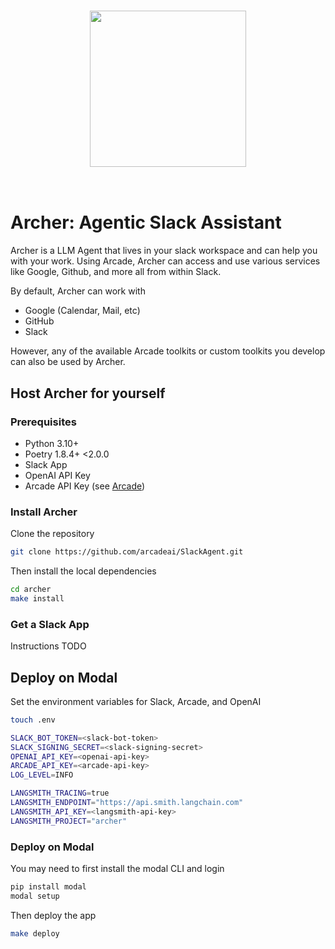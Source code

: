 <!-- A placeholder for a toolkit logo or cover image. Remove or replace with your own. -->
<h3 align="center">
  <a name="readme-top"></a>
  <img
    src="https://docs.arcade.dev/images/logo/arcade-logo.png"
    style="width: 250px;"
  >
</h3>

<br>

# Archer: Agentic Slack Assistant

Archer is a LLM Agent that lives in your slack workspace and can help you with your work.
Using Arcade, Archer can access and use various services like Google, Github, and more all
from within Slack.

By default, Archer can work with
- Google (Calendar, Mail, etc)
- GitHub
- Slack

However, any of the available Arcade toolkits or custom toolkits you develop can also be
used by Archer.


## Host Archer for yourself

### Prerequisites

- Python 3.10+
- Poetry 1.8.4+ <2.0.0
- Slack App
- OpenAI API Key
- Arcade API Key (see [Arcade](https://docs.arcade.dev/home/api-keys))

### Install Archer

Clone the repository

```bash
git clone https://github.com/arcadeai/SlackAgent.git
```

Then install the local dependencies

```bash
cd archer
make install
```
### Get a Slack App

Instructions TODO

## Deploy on Modal

Set the environment variables for Slack, Arcade, and OpenAI

```bash
touch .env
```

```bash
SLACK_BOT_TOKEN=<slack-bot-token>
SLACK_SIGNING_SECRET=<slack-signing-secret>
OPENAI_API_KEY=<openai-api-key>
ARCADE_API_KEY=<arcade-api-key>
LOG_LEVEL=INFO

LANGSMITH_TRACING=true
LANGSMITH_ENDPOINT="https://api.smith.langchain.com"
LANGSMITH_API_KEY=<langsmith-api-key>
LANGSMITH_PROJECT="archer"
```

### Deploy on Modal

You may need to first install the modal CLI and login

```bash
pip install modal
modal setup
```

Then deploy the app

```bash
make deploy
```
